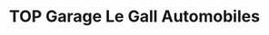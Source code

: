 ---
title: "TOP Garage Le Gall Automobiles"
url: /sizun/top-garage-le-gall-automobiles/
shop: réparation de voitures
---